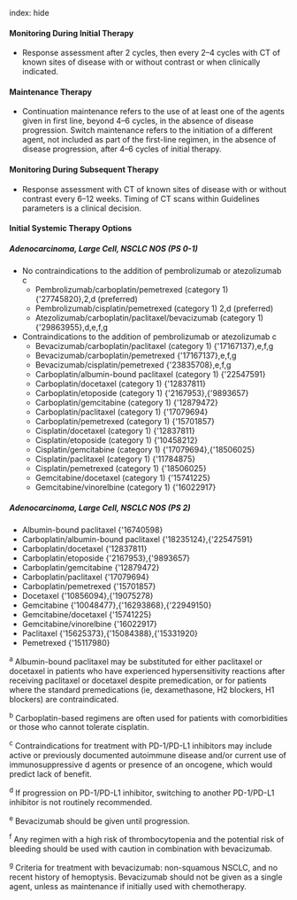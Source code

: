 index: hide

#### Monitoring During Initial Therapy
- Response assessment after 2 cycles, then every 2–4 cycles with CT of known sites of disease with or without contrast or when clinically indicated.

#### Maintenance Therapy
- Continuation maintenance refers to the use of at least one of the agents given in first line, beyond 4–6 cycles, in the absence of disease progression. Switch maintenance refers to the initiation of a different agent, not included as part of the first-line regimen, in the absence of disease progression, after 4–6 cycles of initial therapy.

#### Monitoring During Subsequent Therapy
- Response assessment with CT of known sites of disease with or without contrast every 6–12 weeks. Timing of CT scans within Guidelines parameters is a clinical decision.

#### Initial Systemic Therapy Options
##### Adenocarcinoma, Large Cell, NSCLC NOS (PS 0-1)
- No contraindications to the addition of pembrolizumab or atezolizumab c
  - Pembrolizumab/carboplatin/pemetrexed (category 1) {'27745820},2,d  (preferred)
  - Pembrolizumab/cisplatin/pemetrexed (category 1) 2,d  (preferred)
  - Atezolizumab/carboplatin/paclitaxel/bevacizumab (category 1) {'29863955},d,e,f,g
- Contraindications to the addition of pembrolizumab or atezolizumab c
  - Bevacizumab/carboplatin/paclitaxel (category 1) {'17167137},e,f,g
  - Bevacizumab/carboplatin/pemetrexed {'17167137},e,f,g
  - Bevacizumab/cisplatin/pemetrexed {'23835708},e,f,g
  - Carboplatin/albumin-bound paclitaxel (category 1) {'22547591}
  - Carboplatin/docetaxel (category 1) {'12837811}
  - Carboplatin/etoposide (category 1) {'2167953},{'9893657}
  - Carboplatin/gemcitabine (category 1) {'12879472}
  - Carboplatin/paclitaxel (category 1) {'17079694}
  - Carboplatin/pemetrexed (category 1) {'15701857}
  - Cisplatin/docetaxel (category 1) {'12837811}
  - Cisplatin/etoposide (category 1) {'10458212}
  - Cisplatin/gemcitabine (category 1) {'17079694},{'18506025}
  - Cisplatin/paclitaxel (category 1) {'11784875}
  - Cisplatin/pemetrexed (category 1) {'18506025}
  - Gemcitabine/docetaxel (category 1) {'15741225}
  - Gemcitabine/vinorelbine (category 1) {'16022917}

##### Adenocarcinoma, Large Cell, NSCLC NOS (PS 2)
- Albumin-bound paclitaxel {'16740598}
- Carboplatin/albumin-bound paclitaxel {'18235124},{'22547591}
- Carboplatin/docetaxel {'12837811}
- Carboplatin/etoposide {'2167953},{'9893657}
- Carboplatin/gemcitabine {'12879472}
- Carboplatin/paclitaxel {'17079694}
- Carboplatin/pemetrexed {'15701857}
- Docetaxel {'10856094},{'19075278}
- Gemcitabine {'10048477},{'16293868},{'22949150}
- Gemcitabine/docetaxel {'15741225}
- Gemcitabine/vinorelbine {'16022917}
- Paclitaxel {'15625373},{'15084388},{'15331920}
- Pemetrexed {'15117980}

 <sup>a</sup>  Albumin-bound paclitaxel may be substituted for either paclitaxel or docetaxel in patients who have experienced hypersensitivity reactions after receiving paclitaxel or docetaxel despite premedication, or for patients where the standard premedications (ie, dexamethasone, H2 blockers, H1 blockers) are contraindicated.

 <sup>b</sup>  Carboplatin-based regimens are often used for patients with comorbidities or those who cannot tolerate cisplatin.

 <sup>c</sup>  Contraindications for treatment with PD-1/PD-L1 inhibitors may include active or previously documented autoimmune disease and/or current use of immunosuppressive d agents or presence of an oncogene, which would predict lack of benefit.

 <sup>d</sup>  If progression on PD-1/PD-L1 inhibitor, switching to another PD-1/PD-L1 inhibitor is not routinely recommended.

 <sup>e</sup>   Bevacizumab should be given until progression.

 <sup>f</sup>  Any regimen with a high risk of thrombocytopenia and the potential risk of bleeding should be used with caution in combination with bevacizumab.

 <sup>g</sup>  Criteria for treatment with bevacizumab: non-squamous NSCLC, and no recent history of hemoptysis. Bevacizumab should not be given as a single agent, unless as maintenance if initially used with chemotherapy.